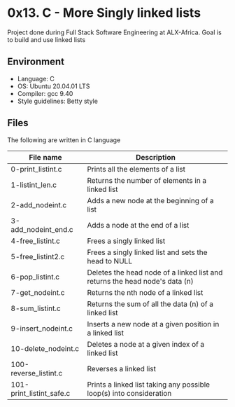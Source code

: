 # 0x13. C - More Singly linked lists
Project done during Full Stack Software Engineering at ALX-Africa. Goal is to build and use linked lists

## Environment
* Language: C
* OS: Ubuntu 20.04.01 LTS
* Compiler: gcc 9.40
* Style guidelines: Betty style

## Files
The following are written in C language

File name | Description
 --- | ---
0-print_listint.c | Prints all the elements of a list
1-listint_len.c | Returns the number of elements in a linked list
2-add_nodeint.c | Adds a new node at the beginning of a list
3-add_nodeint_end.c | Adds a node at the end of a list
4-free_listint.c | Frees a singly linked list
5-free_listint2.c | Frees a singly linked list and sets the head to NULL
6-pop_listint.c | Deletes the head node of a linked list and returns the head node's data (n)
7-get_nodeint.c | Returns the nth node of a linked list
8-sum_listint.c | Returns the sum of all the data (n) of a linked list
9-insert_nodeint.c | Inserts a new node at a given position in a linked list
10-delete_nodeint.c | Deletes a node at a given index of a linked list
100-reverse_listint.c | Reverses a linked list
101-print_listint_safe.c | Prints a linked list taking any possible loop(s) into consideration
